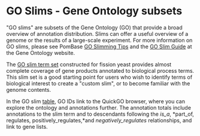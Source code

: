 # GO Slims - Gene Ontology subsets

"GO slims" are subsets of the Gene Ontology (GO) that provide a broad
overview of annotation distribution. Slims can offer a useful overview
of a genome or the results of a large-scale experiment. For more
information on GO slims, please see PomBase [GO Slimming
Tips](/browse-curation/fission-yeast-go-slimming-tips) and the [GO Slim
Guide](http://www.geneontology.org/GO.slims.shtml) at the Gene Ontology
website.

The [GO slim term set](/browse-curation/fission-yeast-go-slim-terms)
constructed for fission yeast provides almost complete coverage of gene
products annotated to biological process terms. This slim set is a good
starting point for users who wish to identify terms of biological
interest to create a "custom slim", or to become familiar with the
genome contents.

In the GO slim [table](/browse-curation/fission-yeast-go-slim-terms), GO
IDs link to the QuickGO browser, where you can explore the ontology and
annotations further. The annotation totals include annotations to the
slim term and to descendants following the *is\_a*, *part\_of,
regulates, positively\_regulates,*and *negatively\_regulates*
relationships, and link to gene lists.
